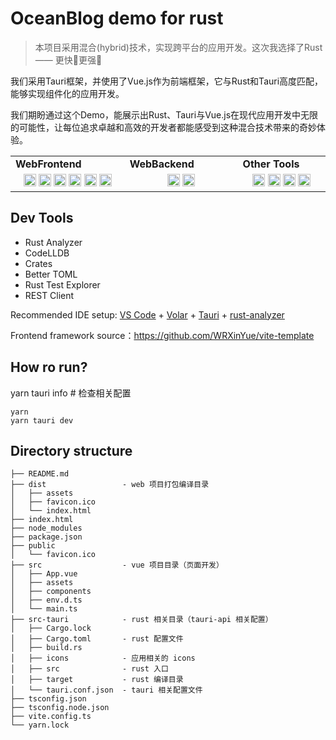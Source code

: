 # OceanBlog demo for rust

> 本项目采用混合(hybrid)技术，实现跨平台的应用开发。这次我选择了Rust —— 更快🚀更强💪

我们采用Tauri框架，并使用了Vue.js作为前端框架，它与Rust和Tauri高度匹配，能够实现组件化的应用开发。

我们期盼通过这个Demo，能展示出Rust、Tauri与Vue.js在现代应用开发中无限的可能性，让每位追求卓越和高效的开发者都能感受到这种混合技术带来的奇妙体验。

<div align="center" style="witdh:100%"> 
  <table>
    <tr>
      <td valign="center" width="100px"><b>WebFrontend<b></td>
      <td valign="center" width="100px"><b>WebBackend<b></td>
      <td valign="center" width="100px"><b>Other Tools<b></td>
    </tr>
    <tr>
      <td valign="center" align="center" width="300px">
        <img height="20" src="https://img.shields.io/badge/vuejs-%2335495e.svg?style=for-the-badge&logo=vuedotjs&logoColor=%234FC08D" alt="Vue.js" />
        <img height="20" src="https://img.shields.io/badge/vite-%23646CFF.svg?style=for-the-badge&logo=vite&logoColor=white" alt="Vite" />
        <img height="20" src="https://img.shields.io/badge/netlify-%23000000.svg?style=for-the-badge&logo=netlify&logoColor=#00C7B7" alt="Netlify" />
        <img height="20" src="https://img.shields.io/badge/unocss-333333.svg?style=for-the-badge&logo=unocss&logoColor=white" alt="UnoCSS" />
        <img height="20" src="https://img.shields.io/badge/typescript-%23007ACC.svg?style=for-the-badge&logo=typescript&logoColor=white" alt="TypeScript" />
        <img height="20" src="https://img.shields.io/badge/SASS-hotpink.svg?style=for-the-badge&logo=SASS&logoColor=white" alt="SASS" />
      </td>      
      <td valign="center" align="center" width="300px">
        <img height="20" src="https://img.shields.io/badge/tauri-%2324C8DB.svg?style=for-the-badge&logo=tauri&logoColor=%23FFFFFF" alt="blender" />
        <img height="20" src="https://img.shields.io/badge/Rust-000000?style=for-the-badge&logo=rust&logoColor=white" alt="Rust" />
      </td>
      <td valign="center" align="center" width="300px">
        <img height="20" src="https://img.shields.io/badge/eslint-3A33D1?style=for-the-badge&logo=eslint&logoColor=white" alt="Eslint" />
        <img height="20" src="https://img.shields.io/badge/prettier-1A2C34?style=for-the-badge&logo=prettier&logoColor=F7BA3E" alt="Eslint" />
        <img height="20" src="https://img.shields.io/badge/Node.js-43853D?style=for-the-badge&logo=node.js&logoColor=white" alt="node" />
        <img height="20" src="https://img.shields.io/badge/yarn-%232C8EBB.svg?style=for-the-badge&logo=yarn&logoColor=white" alt="Yarn" />
      </td>
    </tr>
  </table>
</div>

## Dev Tools

* Rust Analyzer
* CodeLLDB
* Crates
* Better TOML
* Rust Test Explorer
* REST Client

Recommended IDE setup: [VS Code](https://code.visualstudio.com/) + [Volar](https://marketplace.visualstudio.com/items?itemName=Vue.volar) + [Tauri](https://marketplace.visualstudio.com/items?itemName=tauri-apps.tauri-vscode) + [rust-analyzer](https://marketplace.visualstudio.com/items?itemName=rust-lang.rust-analyzer)

Frontend framework source：https://github.com/WRXinYue/vite-template


## How ro run?

yarn tauri info # 检查相关配置

~~~
yarn
yarn tauri dev
~~~

## Directory structure

~~~text
├── README.md
├── dist                 - web 项目打包编译目录
│   ├── assets
│   ├── favicon.ico
│   └── index.html
├── index.html         
├── node_modules
├── package.json
├── public
│   └── favicon.ico
├── src                  - vue 项目目录（页面开发）
│   ├── App.vue
│   ├── assets
│   ├── components
│   ├── env.d.ts
│   └── main.ts
├── src-tauri            - rust 相关目录（tauri-api 相关配置）
│   ├── Cargo.lock
│   ├── Cargo.toml       - rust 配置文件
│   ├── build.rs
│   ├── icons            - 应用相关的 icons
│   ├── src              - rust 入口
│   ├── target           - rust 编译目录
│   └── tauri.conf.json  - tauri 相关配置文件
├── tsconfig.json
├── tsconfig.node.json
├── vite.config.ts
└── yarn.lock
~~~